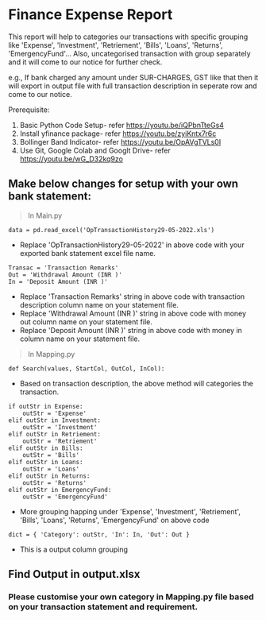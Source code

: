 # Finance Expense Report

This report will help to categories our transactions with specific grouping like 'Expense', 'Investment', 'Retriement', 'Bills', 'Loans', 'Returns', 'EmergencyFund'... Also, uncategorised transaction with group separately and it will come to our notice for further check. 

e.g., If bank charged any amount under SUR-CHARGES, GST like that then it will export in output file with full transaction description in seperate row and come to our notice.

Prerequisite:
1. Basic Python Code Setup- refer https://youtu.be/iQPbnTteGs4
2. Install yfinance package- refer https://youtu.be/zyiKntx7r6c
3. Bollinger Band Indicator- refer https://youtu.be/OpAVgTVLs0I
4. Use Git, Google Colab and Googlt Drive- refer https://youtu.be/wG_D32kq9zo

## Make below changes for setup with your own bank statement:

>In Main.py
```
data = pd.read_excel('OpTransactionHistory29-05-2022.xls') 
``` 
- Replace 'OpTransactionHistory29-05-2022' in above code with your exported bank statement excel file name.
```
Transac = 'Transaction Remarks'
Out = 'Withdrawal Amount (INR )'
In = 'Deposit Amount (INR )'
```
- Replace 'Transaction Remarks' string in above code with transaction description column name on your statement file.
- Replace 'Withdrawal Amount (INR )' string in above code with money out column name on your statement file.
- Replace 'Deposit Amount (INR )' string in above code with money in column name on your statement file.

>In Mapping.py
```
def Search(values, StartCol, OutCol, InCol):
```
- Based on transaction description, the above method will categories the transaction.
```
if outStr in Expense:
    outStr = 'Expense'
elif outStr in Investment:
    outStr = 'Investment'
elif outStr in Retriement:
    outStr = 'Retriement'
elif outStr in Bills:
    outStr = 'Bills'
elif outStr in Loans:
    outStr = 'Loans'
elif outStr in Returns:
    outStr = 'Returns'
elif outStr in EmergencyFund:
    outStr = 'EmergencyFund'
```
- More grouping happing under 'Expense', 'Investment', 'Retriement', 'Bills', 'Loans', 'Returns', 'EmergencyFund' on above code
```
dict = { 'Category': outStr, 'In': In, 'Out': Out }
```
- This is a output column grouping

## Find Output in output.xlsx

### Please customise your own category in Mapping.py file based on your transaction statement and requirement.

